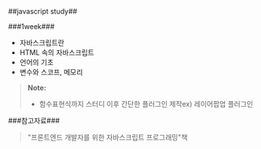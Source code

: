##javascript study##


###1week###  
- 자바스크립트란
- HTML 속의 자바스크립트
- 언어의 기초
- 변수와 스코프, 메모리


	

> **Note:**
> - 함수표현식까지 스터디 이후 간단한 플러그인 제작ex) 레이어팝업 플러그인


	


###참고자료###
>"프론트엔드 개발자를 위한 자바스크립트 프로그래밍"책

	
	     
